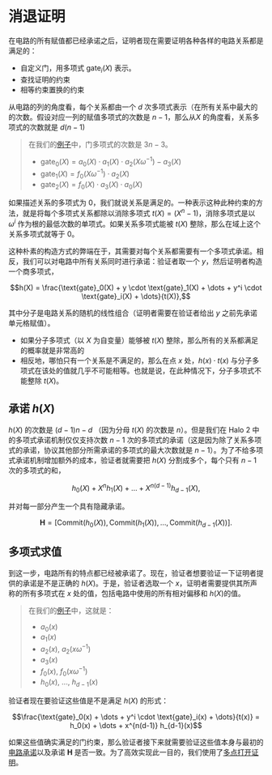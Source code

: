 # 消退证明

在电路的所有赋值都已经承诺之后，证明者现在需要证明各种各样的电路关系都是满足的：

- 自定义门，用多项式 $\text{gate}_i(X)$ 表示。
- 查找证明的约束
- 相等约束置换的约束

从电路的列的角度看，每个关系都由一个 $d$ 次多项式表示（在所有关系中最大的的次数。假设对应一列的赋值多项式的次数是 $n - 1$，那么从$X$ 的角度看，关系多项式的次数就是 $d(n - 1)$

> 在我们的[例子](../proving-system.md#example)中，门多项式的次数是 $3n - 3$。
>
> - $\text{gate}_0(X) = a_0(X) \cdot a_1(X) \cdot a_2(X \omega^{-1}) - a_3(X)$
> - $\text{gate}_1(X) = f_0(X \omega^{-1}) \cdot a_2(X)$
> - $\text{gate}_2(X) = f_0(X) \cdot a_3(X) \cdot a_0(X)$

如果描述关系的多项式为 $0$，我们就说关系是满足的。一种表示这种此种约束的方法，就是将每个多项式关系都除以消除多项式 $t(X) = (X^n - 1)$，消除多项式是以 $\omega^i$ 作为根的最低次数的单项式。如果关系多项式能被 $t(X)$ 整除，那么在域上这个关系多项式就等于 $0$。

这种朴素的构造方式的弊端在于，其需要对每个关系都需要有一个多项式承诺。相反，我们可以对电路中所有关系同时进行承诺：验证者取一个 $y$，然后证明者构造一个商多项式，

$$h(X) = \frac{\text{gate}_0(X) + y \cdot \text{gate}_1(X) + \dots + y^i \cdot \text{gate}_i(X) + \dots}{t(X)},$$

其中分子是电路关系的随机的线性组合（证明者需要在验证者给出 $y$ 之前先承诺单元格赋值）。

- 如果分子多项式（以 $X$ 为自变量）能够被 $t(X)$ 整除，那么所有的关系都满足的概率就是非常高的
- 相反地，哪怕只有一个关系是不满足的，那么在点 $x$ 处，$h(x) \cdot t(x)$ 与分子多项式在该处的值就几乎不可能相等。也就是说，在此种情况下，分子多项式不能整除 $t(X)$。

## 承诺 $h(X)$

$h(X)$ 的次数是 $(d - 1)n - d$ （因为分母 $t(X)$ 的次数是 $n$）。但是我们在 Halo 2 中的多项式承诺机制仅仅支持次数 $n - 1$ 次的多项式的承诺（这是因为除了关系多项式的承诺，协议其他部分所需承诺的多项式的最大次数就是 $n - 1$）。为了不给多项式承诺机制增加额外的成本，验证者就需要把 $h(X)$ 分割成多个，每个只有 $n - 1$ 次的多项式的和，

$$h_0(X) + X^n h_1(X) + \dots + X^{n(d-1)} h_{d-1}(X),$$

并对每一部分产生一个具有隐藏承诺。

$$\mathbf{H} = [\text{Commit}(h_0(X)), \text{Commit}(h_1(X)), \dots, \text{Commit}(h_{d-1}(X))].$$

## 多项式求值

到这一步，电路所有的特点都已经被承诺了。现在，验证者想要验证一下证明者提供的承诺是不是正确的 $h(X)$。于是，验证者选取一个 $x$，证明者需要提供其所声称的所有多项式在 $x$ 处的值，包括电路中使用的所有相对偏移和 $h(X)$的值。

> 在我们的[例子](../proving-system.md#example)中，这就是：
>
> - $a_0(x)$
> - $a_1(x)$
> - $a_2(x)$, $a_2(x \omega^{-1})$
> - $a_3(x)$
> - $f_0(x)$, $f_0(x \omega^{-1})$
> - $h_0(x)$, ..., $h_{d-1}(x)$

验证者现在要验证这些值是不是满足 $h(X)$ 的形式：

$$\frac{\text{gate}_0(x) + \dots + y^i \cdot \text{gate}_i(x) + \dots}{t(x)} = h_0(x) + \dots + x^{n(d-1)} h_{d-1}(x)$$

如果这些值确实满足的门约束，那么验证者接下来就需要验证这些值本身与最初的[电路承诺](circuit-commitments.md)以及承诺 $\mathbf{H}$ 是否一致。为了高效实现此一目的，我们使用了[多点打开证明](multipoint-opening.md)。
